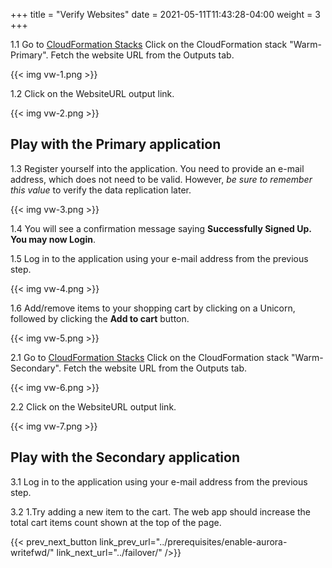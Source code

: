 +++
title = "Verify Websites"
date =  2021-05-11T11:43:28-04:00
weight = 3
+++

1.1 Go to [CloudFormation Stacks](https://console.aws.amazon.com/cloudformation/home?region=us-east-1#/stacks/)
Click on the CloudFormation stack "Warm-Primary". Fetch the website URL from the Outputs tab.

{{< img vw-1.png >}}

1.2 Click on the WebsiteURL output link.

{{< img vw-2.png >}}

## Play with the Primary application

1.3 Register yourself into the application. You need to provide an e-mail address, which does not need to be valid. However, _be sure to remember this value_ to verify the data replication later.

{{< img vw-3.png >}}

1.4 You will see a confirmation message saying **Successfully Signed Up. You may now Login**.

1.5 Log in to the application using your e-mail address from the previous step.

{{< img vw-4.png >}}

1.6 Add/remove items to your shopping cart by clicking on a Unicorn, followed by clicking the **Add to cart** button.

{{< img vw-5.png >}}

2.1 Go to [CloudFormation Stacks](https://console.aws.amazon.com/cloudformation/home?region=us-west-1#/stacks/)
Click on the CloudFormation stack "Warm-Secondary". Fetch the website URL from the Outputs tab.

{{< img vw-6.png >}}

2.2 Click on the WebsiteURL output link.

{{< img vw-7.png >}}

## Play with the Secondary application

3.1 Log in to the application using your e-mail address from the previous step.

3.2 1.Try adding a new item to the cart. The web app should increase the total cart items count shown at the top of the page.

{{< prev_next_button link_prev_url="../prerequisites/enable-aurora-writefwd/" link_next_url="../failover/" />}}

